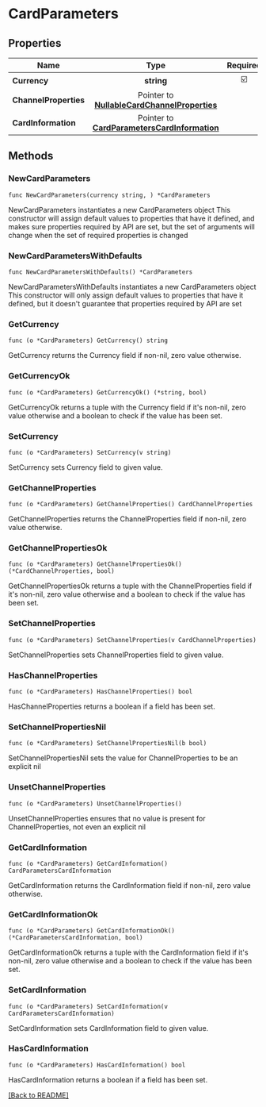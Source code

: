 # CardParameters


## Properties
| Name | Type | Required | Description | Examples |
|------------|:-------------:|:-------------:|-------------|:-------------:|
| **Currency** | **string** | ☑️ |  |  |
| **ChannelProperties** | Pointer to [**NullableCardChannelProperties**](CardChannelProperties.md) |  |  |  |
| **CardInformation** | Pointer to [**CardParametersCardInformation**](CardParametersCardInformation.md) |  |  |  |

## Methods

### NewCardParameters

`func NewCardParameters(currency string, ) *CardParameters`

NewCardParameters instantiates a new CardParameters object
This constructor will assign default values to properties that have it defined,
and makes sure properties required by API are set, but the set of arguments
will change when the set of required properties is changed

### NewCardParametersWithDefaults

`func NewCardParametersWithDefaults() *CardParameters`

NewCardParametersWithDefaults instantiates a new CardParameters object
This constructor will only assign default values to properties that have it defined,
but it doesn't guarantee that properties required by API are set

### GetCurrency

`func (o *CardParameters) GetCurrency() string`

GetCurrency returns the Currency field if non-nil, zero value otherwise.

### GetCurrencyOk

`func (o *CardParameters) GetCurrencyOk() (*string, bool)`

GetCurrencyOk returns a tuple with the Currency field if it's non-nil, zero value otherwise
and a boolean to check if the value has been set.

### SetCurrency

`func (o *CardParameters) SetCurrency(v string)`

SetCurrency sets Currency field to given value.


### GetChannelProperties

`func (o *CardParameters) GetChannelProperties() CardChannelProperties`

GetChannelProperties returns the ChannelProperties field if non-nil, zero value otherwise.

### GetChannelPropertiesOk

`func (o *CardParameters) GetChannelPropertiesOk() (*CardChannelProperties, bool)`

GetChannelPropertiesOk returns a tuple with the ChannelProperties field if it's non-nil, zero value otherwise
and a boolean to check if the value has been set.

### SetChannelProperties

`func (o *CardParameters) SetChannelProperties(v CardChannelProperties)`

SetChannelProperties sets ChannelProperties field to given value.

### HasChannelProperties

`func (o *CardParameters) HasChannelProperties() bool`

HasChannelProperties returns a boolean if a field has been set.

### SetChannelPropertiesNil

`func (o *CardParameters) SetChannelPropertiesNil(b bool)`

 SetChannelPropertiesNil sets the value for ChannelProperties to be an explicit nil

### UnsetChannelProperties
`func (o *CardParameters) UnsetChannelProperties()`

UnsetChannelProperties ensures that no value is present for ChannelProperties, not even an explicit nil
### GetCardInformation

`func (o *CardParameters) GetCardInformation() CardParametersCardInformation`

GetCardInformation returns the CardInformation field if non-nil, zero value otherwise.

### GetCardInformationOk

`func (o *CardParameters) GetCardInformationOk() (*CardParametersCardInformation, bool)`

GetCardInformationOk returns a tuple with the CardInformation field if it's non-nil, zero value otherwise
and a boolean to check if the value has been set.

### SetCardInformation

`func (o *CardParameters) SetCardInformation(v CardParametersCardInformation)`

SetCardInformation sets CardInformation field to given value.

### HasCardInformation

`func (o *CardParameters) HasCardInformation() bool`

HasCardInformation returns a boolean if a field has been set.


[[Back to README]](../../README.md)


